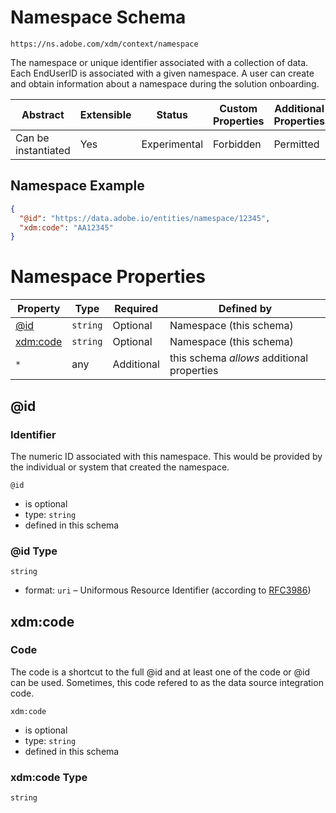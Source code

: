 
# Namespace Schema

```
https://ns.adobe.com/xdm/context/namespace
```

The namespace or unique identifier associated with a collection of data. Each EndUserID is associated with a given namespace. A user can create and obtain information about a namespace during the solution onboarding.


| Abstract | Extensible | Status | Custom Properties | Additional Properties | Defined In |
|----------|------------|--------|-------------------|-----------------------|------------|
| Can be instantiated | Yes | Experimental | Forbidden | Permitted | [context/namespace.schema.json](context/namespace.schema.json) |

## Namespace Example
```json
{
  "@id": "https://data.adobe.io/entities/namespace/12345",
  "xdm:code": "AA12345"
}
```

# Namespace Properties

| Property | Type | Required | Defined by |
|----------|------|----------|------------|
| [@id](#@id) | `string` | Optional | Namespace (this schema) |
| [xdm:code](#xdmcode) | `string` | Optional | Namespace (this schema) |
| `*` | any | Additional | this schema *allows* additional properties |

## @id
### Identifier

The numeric ID associated with this namespace. This would be provided by the individual or system that created the namespace.


`@id`
* is optional
* type: `string`
* defined in this schema

### @id Type


`string`
* format: `uri` – Uniformous Resource Identifier (according to [RFC3986](http://tools.ietf.org/html/rfc3986))






## xdm:code
### Code

The code is a shortcut to the full @id and at least one of the code or @id can be used. Sometimes, this code refered to as the data source integration code.

`xdm:code`
* is optional
* type: `string`
* defined in this schema

### xdm:code Type


`string`





